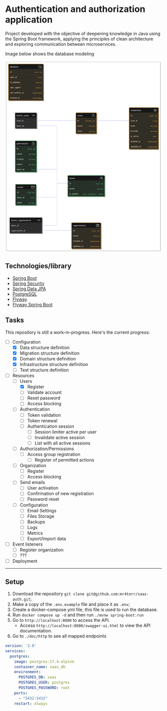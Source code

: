 # Authentication and authorization application

Project developed with the objective of deepening knowledge in Java using the Spring Boot framework, applying the principles of clean architecture and exploring communication between microservices.

Image below shows the database modeling

![./assets/diagram-erb.png](doc/assets/diagram-erb.png)

## Technologies/library

- [Spring Boot](https://spring.io/projects/spring-boot)
- [Spring Security](https://spring.io/projects/spring-security)
- [Spring Data JPA](https://spring.io/projects/spring-data-jpa)
- [PostgreSQL](https://www.postgresql.org/)
- [Flyway](https://flywaydb.org/)
- [Flyway Spring Boot](https://github.com/flyway/flyway-spring-boot)

## Tasks

This repository is still a work-in-progress. Here's the current progress:

- [ ] Configuration
  - [x] Data structure definition
  - [x] Migration structure definition
  - [x] Domain structure definition
  - [x] Infrastructure structure definition
  - [ ] Test structure definition
- [ ] Resources
    - [ ] Users
      - [x] Register
      - [ ] Validate account
      - [ ] Reset password
      - [ ] Access blocking
    - [ ] Authentication
      - [ ] Token validation
      - [ ] Token renewal
      - [ ] Authentication session
        - [ ] Session limiter active per user
        - [ ] Invalidate active session
        - [ ] List with all active sessions
    - [ ] Authorization/Permissions
      - [ ] Access group registration
        - [ ] Register of permitted actions
    - [ ] Organization
      - [ ] Register
      - [ ] Access blocking 
    - [ ] Send emails
      - [ ] User activation
      - [ ] Confirmation of new registration
      - [ ] Password reset
    - [ ] Configuration
      - [ ] Email Settings
      - [ ] Files Storage
      - [ ] Backups
      - [ ] Logs
      - [ ] Metrics
      - [ ] Export/Import data
- [ ] Event listeners
  - [ ] Register organization
  - [ ] ??? 
- [ ] Deployment

--- 

## Setup

1. Download the repository `git clone git@github.com:mr4torr/saas-auth.git`;
2. Make a copy of the `.env.example` file and place it as `.env`;
3. Create a docker-compose.yml file, this file is used to run the database.
4. Run `docker compose up -d` and then run `./mvnw spring-boot:run`
5. Go to `http://localhost:8080` to access the API. 
    * Access `http://localhost:8080/swagger-ui.html` to view the API documentation.
6. Go to `./doc/http` to see all mapped endpoints
 
```yml
version: '3.8'
services:
  postgres:
    image: postgres:17.4-alpine
    container_name: saas_db
    environment:
      POSTGRES_DB: saas
      POSTGRES_USER: postgres
      POSTGRES_PASSWORD: root
    ports:
      - "5432:5432"
    restart: always
```
